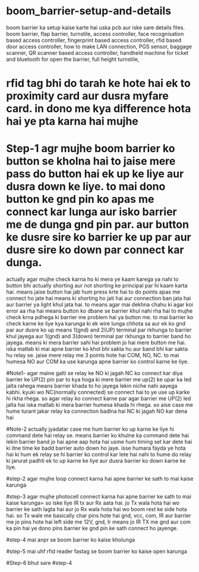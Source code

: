 # boom_barrier-setup-and-details
boom barrier ka setup kaise karte hai uska pcb aur iske sare details files. boom barrier, flap barrier, turnstile, access controller, face recognisation based access controller, fingerprint based access controller, rfid based door access controller, how to make LAN connection, PGS sensor, baggage scanner, QR scanner based access controller, handheld machine for ticket and bluetooth for open the barrier, full height turnstile, 

# rfid tag bhi do tarah ke hote hai ek to proximity card aur dusra myfare card. in dono me kya difference hota hai ye pta karna hai mujhe

# Step-1  agr mujhe boom barrier ko button se kholna hai to jaise mere pass do button hai ek up ke liye aur dusra down ke liye. to mai dono button ke gnd pin ko apas me connect kar lunga aur isko barrier me de dunga gnd pin par. aur button ke dusre sire ko barrier ke up par aur dusre sire ko down par connect kar dunga.
actually agar mujhe check karna ho ki mera ye kaam karega ya nahi to button bhi actually shorting aur not shorting ke principal par hi kaam karta hai. means jaise button hai jab hum press krte hai to do points apas me connect ho jate hai means ki shorting ho jati hai aur connection ban jata hai aur barrier ya light khul jata hai. to means agar mai dekhna chahu ki agar koi error aa rha hai means button ko dbane se barrier khul nahi rha hai to mujhe check krna pdhega ki barrier me problem hai ya button me. to mai barrier ko check karne ke liye kya karunga ki ek wire lunga chhota sa aur ek ko gnd par aur dusre ko up means 1(gnd) and 2(UP) terminal par rkhunga to barrier khul jayega aur 1(gnd) and 3(down) terminal par rkhunga to barrier band ho jayega. means ki mera barrier sahi hai problem jo hai mere button me hai.
iska matlab ki mai apne barrier ko khol bhi sakta hu aur band bhi kar sakta hu relay se. jaise mere relay me 3 points hote hai COM, NO, NC. to mai humesa NO aur COM ka use karunga apne barrier ko control karne ke liye. 

#Note1- agar maine galti se relay ke NO ki jagah NC ko connect kar diya barrier ke UP(2) pin par to kya hoga ki mere barrier me up(2) ke upar ka led jalta rahega means barrier khada to ho jayega lekin niche nahi aayega kabhi. kyuki wo NC(normally connected) se connect hai to ye use up karke hi rkha rhega. so agar relay ko connect karne par agar barrier me UP(2) led jalta hai iska matlab ki mera barrier humesa khada hi rhega. so aise case me hume turant jakar relay ka connection badlna hai NC ki jagah NO kar dena hai

#Note-2 actually jyadatar case me hum barrier ko up karne ke liye hi command dete hai relay se. means barrier ko khulne ka command dete hai lekin barrier band jo hai apne aap hota hai usme hum timing set kar dete hai ki itne time ke badd barrier auto down ho jaye. isse humara fayda ye hota hai ki hum ek relay se hi barrier ko control kar lete hai nahi to hume do relay ki jarurat padhti ek to up karne ke liye aur dusra barrier ko down karne ke liye.

#step-2 agar mujhe loop connect karna hai apne barrier ke sath to mai kaise karunga







#step-3 agar mujhe photocell connect karna hai apne barrier ke sath to mai kaise karunga= so iske liye IR tx aur Rx aata hai. jo Tx wala hota hai wo barrier ke sath lagta hai aur jo Rx wala hota hai wo boom rest ke side hota hai. so Tx wale me basically char pins hote hai gnd, vcc, com, IR aur barrier me jo pins hote hai left side me 12V, gnd, Ir means jo IR TX me gnd aur com ka pin hai ye dono pins barrier ke gnd pin ke sath connect ho jayenge.







#step-4 mai anpr se boom barrier ko kaise kholunga









#step-5 mai uhf rfid reader fastag se boom barrier ko kaise open karunga








#Step-6 bhut sare 
#step-4 

